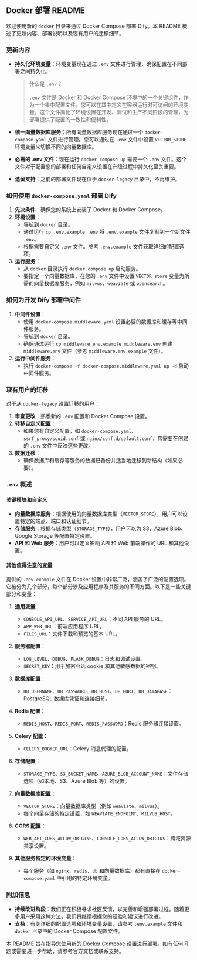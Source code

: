 ## Docker 部署 README

欢迎使用新的 `docker` 目录来通过 Docker Compose 部署 Dify。本 README 概述了更新内容、部署说明以及现有用户的迁移细节。

### 更新内容
- **持久化环境变量**：环境变量现在通过 `.env` 文件进行管理，确保配置在不同部署之间持久化。

   > 什么是 `.env`？ </br> </br>
   > `.env` 文件是 Docker 和 Docker Compose 环境中的一个关键组件，作为一个集中配置文件，您可以在其中定义在容器运行时可访问的环境变量。这个文件简化了环境设置在开发、测试和生产不同阶段的管理，为部署提供了配置的一致性和便利性。

- **统一向量数据库服务**：所有向量数据库服务现在通过一个 `docker-compose.yaml` 文件进行管理。您可以通过在 `.env` 文件中设置 `VECTOR_STORE` 环境变量来切换不同的向量数据库。
- **必需的 .env 文件**：现在运行 `docker compose up` 需要一个 `.env` 文件。这个文件对于配置您的部署和任何自定义设置在升级过程中持久化至关重要。
- **遗留支持**：之前的部署文件现在位于 `docker-legacy` 目录中，不再维护。

### 如何使用 `docker-compose.yaml` 部署 Dify
1. **先决条件**：确保您的系统上安装了 Docker 和 Docker Compose。
2. **环境设置**：
   - 导航到 `docker` 目录。
   - 通过运行 `cp .env.example .env` 将 `.env.example` 文件复制到一个新文件 `.env`。
   - 根据需要自定义 `.env` 文件。参考 `.env.example` 文件获取详细的配置选项。
3. **运行服务**：
   - 从 `docker` 目录执行 `docker compose up` 启动服务。
   - 要指定一个向量数据库，在您的 `.env` 文件中设置 `VECTOR_store` 变量为所需的向量数据库服务，例如 `milvus`、`weaviate` 或 `opensearch`。

### 如何为开发 Dify 部署中间件
1. **中间件设置**：
   - 使用 `docker-compose.middleware.yaml` 设置必要的数据库和缓存等中间件服务。
   - 导航到 `docker` 目录。
   - 确保通过运行 `cp middleware.env.example middleware.env` 创建 `middleware.env` 文件（参考 `middleware.env.example` 文件）。
2. **运行中间件服务**：
   - 执行 `docker-compose -f docker-compose.middleware.yaml up -d` 启动中间件服务。

### 现有用户的迁移
对于从 `docker-legacy` 设置迁移的用户：
1. **审查更改**：熟悉新的 `.env` 配置和 Docker Compose 设置。
2. **转移自定义配置**：
   - 如果您有自定义配置，如 `docker-compose.yaml`、`ssrf_proxy/squid.conf` 或 `nginx/conf.d/default.conf`，您需要在创建的 `.env` 文件中反映这些更改。
3. **数据迁移**：
   - 确保数据库和缓存等服务的数据已备份并适当地迁移到新结构（如果必要）。

### `.env` 概述

#### 关键模块和自定义

- **向量数据库服务**：根据使用的向量数据库类型（`VECTOR_STORE`），用户可以设置特定的端点、端口和认证细节。
- **存储服务**：根据存储类型（`STORAGE_TYPE`），用户可以为 S3、Azure Blob、Google Storage 等配置特定设置。
- **API 和 Web 服务**：用户可以定义影响 API 和 Web 前端操作的 URL 和其他设置。

#### 其他值得注意的变量
提供的 `.env.example` 文件在 Docker 设置中非常广泛，涵盖了广泛的配置选项。它被分为几个部分，每个部分涉及应用程序及其服务的不同方面。以下是一些关键部分和变量：

1. **通用变量**：
   - `CONSOLE_API_URL`、`SERVICE_API_URL`：不同 API 服务的 URL。
   - `APP_WEB_URL`：前端应用程序 URL。
   - `FILES_URL`：文件下载和预览的基本 URL。

2. **服务器配置**：
   - `LOG_LEVEL`、`DEBUG`、`FLASK_DEBUG`：日志和调试设置。
   - `SECRET_KEY`：用于加密会话 cookie 和其他敏感数据的密钥。

3. **数据库配置**：
   - `DB_USERNAME`、`DB_PASSWORD`、`DB_HOST`、`DB_PORT`、`DB_DATABASE`：PostgreSQL 数据库凭证和连接细节。

4. **Redis 配置**：
   - `REDIS_HOST`、`REDIS_PORT`、`REDIS_PASSWORD`：Redis 服务器连接设置。

5. **Celery 配置**：
   - `CELERY_BROKER_URL`：Celery 消息代理的配置。

6. **存储配置**：
   - `STORAGE_TYPE`、`S3_BUCKET_NAME`、`AZURE_BLOB_ACCOUNT_NAME`：文件存储选项（如本地、S3、Azure Blob 等）的设置。

7. **向量数据库配置**：
   - `VECTOR_STORE`：向量数据库类型（例如 `weaviate`、`milvus`）。
   - 每个向量存储的特定设置，如 `WEAVIATE_ENDPOINT`、`MILVUS_HOST`。

8. **CORS 配置**：
   - `WEB_API_CORS_ALLOW_ORIGINS`、`CONSOLE_CORS_ALLOW_ORIGINS`：跨域资源共享设置。

9. **其他服务特定的环境变量**：
   - 每个服务（如 `nginx`、`redis`、`db` 和向量数据库）都有直接在 `docker-compose.yaml` 中引用的特定环境变量。

### 附加信息
- **持续改进阶段**：我们正在积极寻求社区反馈，以完善和增强部署过程。随着更多用户采用这种方法，我们将继续根据您的经验和建议进行改进。
- **支持**：有关详细的配置选项和环境变量设置，请参考 `.env.example` 文件和 `docker` 目录中的 Docker Compose 配置文件。

本 README 旨在指导您使用新的 Docker Compose 设置进行部署。如有任何问题或需要进一步帮助，请参考官方文档或联系支持。
